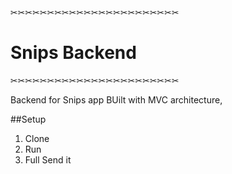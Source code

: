 ✂✂✂✂✂✂✂✂✂✂✂✂✂✂✂✂✂✂✂✂✂✂✂
# Snips Backend                       
✂✂✂✂✂✂✂✂✂✂✂✂✂✂✂✂✂✂✂✂✂✂✂


Backend for Snips app
BUilt with MVC architecture,

##Setup
1. Clone
2. Run
3. Full Send it
